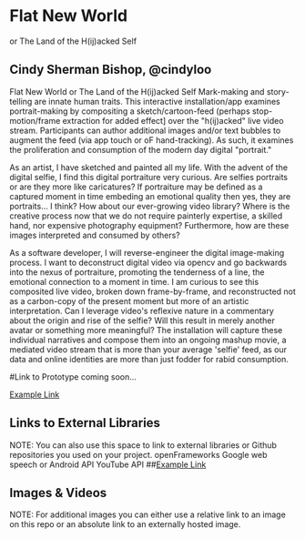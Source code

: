 # Flat New World
or The Land of the H(ij)acked Self

## Cindy Sherman Bishop, @cindyloo


Flat New World
or The Land of the H(ij)acked Self
Mark-making and story-telling are innate human traits.  This interactive installation/app examines portrait-making by compositing a sketch/cartoon-feed (perhaps stop-motion/frame extraction for added effect] over the "h(ij)acked" live video stream.  Participants can author additional images and/or text bubbles to augment the feed (via app touch or oF hand-tracking). As such, it examines the proliferation and consumption of the modern day digital "portrait."

As an artist, I have sketched and painted all my life.  With the advent of the digital selfie, I find this digital portraiture very curious. Are selfies portraits or are they more like caricatures?  If portraiture may be defined as a captured moment in time embeding an emotional quality then yes, they are portraits... I think?  How about our ever-growing video library? Where is the creative process now that we do not require painterly expertise, a skilled hand, nor expensive photography equipment?   Furthermore, how are these images interpreted and consumed by others?

As a software developer, I will reverse-engineer the digital image-making process.  I want to deconstruct digital video via opencv and go backwards into the nexus of portraiture, promoting the tenderness of a line, the emotional connection to a moment in time.  I am curious to see this composited live video, broken down frame-by-frame, and reconstructed not as a carbon-copy of the present moment but more of an artistic interpretation.  Can I leverage video's reflexive nature in a commentary about the origin and rise of the selfie? Will this result in merely another avatar or something more meaningful? The installation will capture these individual narratives and compose them into an ongoing mashup movie, a mediated video stream that is more than your average 'selfie' feed, as our data and online identities are more than just fodder for rabid consumption.



#Link to Prototype
coming soon...

[Example Link](http://www.google.com "Example Link")

## Links to External Libraries
 NOTE: You can also use this space to link to external libraries or Github repositories you used on your project.
openFrameworks
Google web speech or Android API
YouTube API
##[Example Link](http://www.google.com "Example Link")

## Images & Videos
NOTE: For additional images you can either use a relative link to an image on this repo or an absolute link to an externally hosted image.


